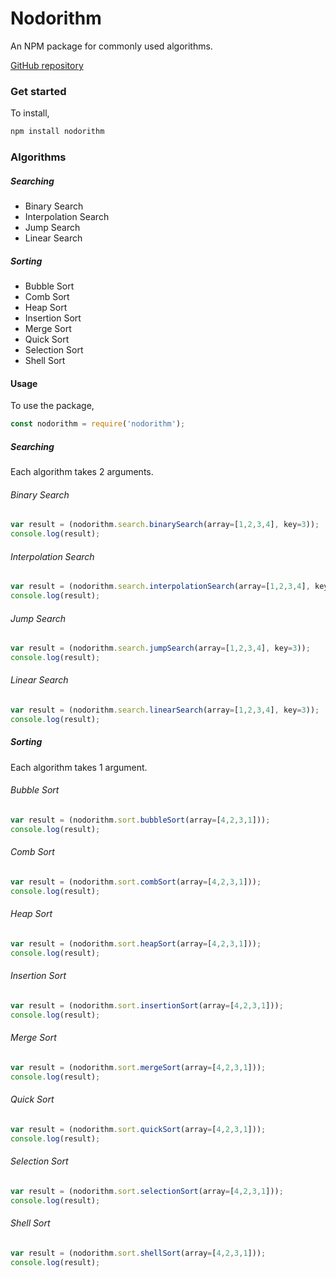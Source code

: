 # Nodorithm

An NPM package for commonly used algorithms.

[GitHub repository](https://github.com/sharadbhat/nodorithm)

### Get started
To install,
```sh
npm install nodorithm
```

### Algorithms
##### Searching
- Binary Search
- Interpolation Search
- Jump Search
- Linear Search

##### Sorting
- Bubble Sort
- Comb Sort
- Heap Sort
- Insertion Sort
- Merge Sort
- Quick Sort
- Selection Sort
- Shell Sort

#### Usage
To use the package,
```javascript
const nodorithm = require('nodorithm');
```

##### Searching
Each algorithm takes 2 arguments.
###### Binary Search
```javascript
var result = (nodorithm.search.binarySearch(array=[1,2,3,4], key=3));
console.log(result);
```

###### Interpolation Search
```javascript
var result = (nodorithm.search.interpolationSearch(array=[1,2,3,4], key=3));
console.log(result);
```

###### Jump Search
```javascript
var result = (nodorithm.search.jumpSearch(array=[1,2,3,4], key=3));
console.log(result);
```

###### Linear Search
```javascript
var result = (nodorithm.search.linearSearch(array=[1,2,3,4], key=3));
console.log(result);
```

##### Sorting
Each algorithm takes 1 argument.
###### Bubble Sort
```javascript
var result = (nodorithm.sort.bubbleSort(array=[4,2,3,1]));
console.log(result);
```

###### Comb Sort
```javascript
var result = (nodorithm.sort.combSort(array=[4,2,3,1]));
console.log(result);
```

###### Heap Sort
```javascript
var result = (nodorithm.sort.heapSort(array=[4,2,3,1]));
console.log(result);
```

###### Insertion Sort
```javascript
var result = (nodorithm.sort.insertionSort(array=[4,2,3,1]));
console.log(result);
```

###### Merge Sort
```javascript
var result = (nodorithm.sort.mergeSort(array=[4,2,3,1]));
console.log(result);
```

###### Quick Sort
```javascript
var result = (nodorithm.sort.quickSort(array=[4,2,3,1]));
console.log(result);
```

###### Selection Sort
```javascript
var result = (nodorithm.sort.selectionSort(array=[4,2,3,1]));
console.log(result);
```

###### Shell Sort
```javascript
var result = (nodorithm.sort.shellSort(array=[4,2,3,1]));
console.log(result);
```

